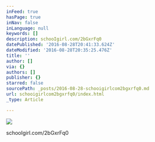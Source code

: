 ```yaml
---
inFeed: true
hasPage: true
inNav: false
inLanguage: null
keywords: []
description: schooIgirl.com/2bGxrFq0
datePublished: '2016-08-28T20:41:33.624Z'
dateModified: '2016-08-28T20:35:25.476Z'
title: ''
author: []
via: {}
authors: []
publisher: {}
starred: false
sourcePath: _posts/2016-08-28-schooigirlcom2bgxrfq0.md
url: schooigirlcom2bgxrfq0/index.html
_type: Article

---
```

![](https://the-grid-user-content.s3-us-west-2.amazonaws.com/9b5183c7-91b3-4eb1-8fd4-f9d26da8c254.jpg)

schooIgirl.com/2bGxrFq0